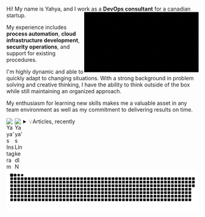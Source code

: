 
Hi! My name is Yahya, and I work as a **DevOps consultant** for a canadian startup. <img src="3DTOUCH.gif" align="right" width="300" >

My experience includes **process automation**, **cloud infrastructure development**, **security operations**, and support for existing procedures.

I'm highly dynamic and able to quickly adapt to changing situations. With a strong background in problem solving and creative thinking, I have the ability to think outside of the box while still maintaining an organized approach.

My enthusiasm for learning new skills makes me a valuable asset in any team environment as well as my commitment to delivering results on time.

<details>
<summary> 💡Articles, recently <a href="https://www.instagram.com/yaya2devops/">
  <img align="left" alt="Yaya's Instagram" width="22px" src="https://raw.githubusercontent.com/hussainweb/hussainweb/main/icons/instagram.png" />
</a>
<a href="https://www.linkedin.com/in/yahya-abulhaj/">
  <img align="left" alt="Yaya's LinkedIN" width="22px" src="https://raw.githubusercontent.com/peterthehan/peterthehan/master/assets/linkedin.svg" />
</a>

</summary>

- [Mastering Python and Bash for Next-Level Automation](https://blog.yahya-abulhaj.dev/mastering-python-and-bash-for-next-level-automation)  
  
- [Monitoring Made Easy with Prometheus](https://blog.yahya-abulhaj.dev/monitoring-made-easy-with-prometheus)
  
- [Ansible: A Practical Guide to Configuration Management](https://blog.yahya-abulhaj.dev/ansible-a-practical-guide-to-configuration-management)
  
- [Unleashing the Power of Cloud-Native Technologies](https://blog.yahya-abulhaj.dev/unleashing-the-power-of-cloud-native-technologies)  
  
- [HELM | The Essential Package Manager for Kubernetes](https://blog.yahya-abulhaj.dev/helm-the-essential-package-manager-for-kubernetes)  
  
- [YAML Ain’t Markup Language](https://blog.yahya-abulhaj.dev/yaml-aint-markup-language)  
  
- [KUBERNETES | The Containers Orchestration Engine](https://blog.yahya-abulhaj.dev/kubernetes-the-containers-orchestration-engine)  

  

> ❝In real open source, you have the right to control your own destiny.❞ -Linus Torvalds

</details>



<a href=#><img align="right" src="contributions.svg"></a>
